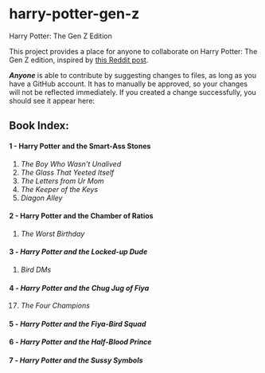 # harry-potter-gen-z
Harry Potter: The Gen Z Edition

This project provides a place for anyone to collaborate on Harry Potter: The Gen Z edition, inspired by [this Reddit post](https://www.reddit.com/r/harrypotter/comments/r87mvh/accidentally_bought_the_gen_z_how_do_you_do/).


_**Anyone**_ is able to contribute by suggesting changes to files, as long as you have a GitHub account. It has to manually be
approved, so your changes will not be reflected immediately. If you created a change successfully, you should see it appear here:

## Book Index:

#### 1 - Harry Potter and the Smart-Ass Stones
  1. *The Boy Who Wasn't Unalived*
  2. *The Glass That Yeeted Itself*
  3. *The Letters from Ur Mom*
  4. *The Keeper of the Keys*
  5. *Diagon Alley*
  
#### 2 - Harry Potter and the Chamber of Ratios
  1. *The Worst Birthday*
#### 3 - *Harry Potter and the Locked-up Dude*
  1. *Bird DMs*
#### 4 - *Harry Potter and the Chug Jug of Fiya*
  17. *The Four Champions*
#### 5 - *Harry Potter and the Fiya-Bird Squad*
#### 6 - *Harry Potter and the Half-Blood Prince*
#### 7 - *Harry Potter and the Sussy Symbols*

